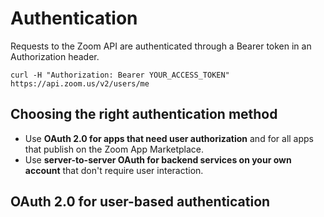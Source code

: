 # Authentication

Requests to the Zoom API are authenticated through a Bearer token in an Authorization header.

```
curl -H "Authorization: Bearer YOUR_ACCESS_TOKEN" https://api.zoom.us/v2/users/me
```

## Choosing the right authentication method

- Use **OAuth 2.0 for apps that need user authorization** and for all apps that publish on the Zoom App Marketplace.
- Use **server-to-server OAuth for backend services on your own account** that don't require user interaction.

## OAuth 2.0 for user-based authentication